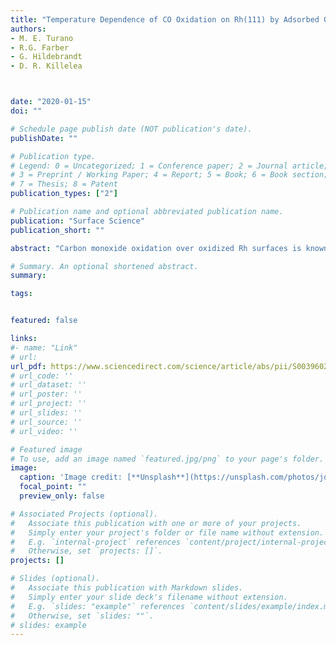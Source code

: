 ```yaml
---
title: "Temperature Dependence of CO Oxidation on Rh(111) by Adsorbed Oxygen"
authors:
- M. E. Turano
- R.G. Farber
- G. Hildebrandt
- D. R. Killelea



date: "2020-01-15"
doi: ""

# Schedule page publish date (NOT publication's date).
publishDate: ""

# Publication type.
# Legend: 0 = Uncategorized; 1 = Conference paper; 2 = Journal article;
# 3 = Preprint / Working Paper; 4 = Report; 5 = Book; 6 = Book section;
# 7 = Thesis; 8 = Patent
publication_types: ["2"]

# Publication name and optional abbreviated publication name.
publication: "Surface Science"
publication_short: ""

abstract: "Carbon monoxide oxidation over oxidized Rh surfaces is known to be sensitive to both the oxygen species present as well as the surface temperature. Although CO oxidation on Rh(111) is a prototypical heterogeneously catalyzed oxidation reaction, questions remain about the reactivity of the individual oxygenaceous phases present on the surface. For example, the effects of surface temperature or the duration of CO exposure have not been previously determined on the oxygen-rich, (2 × 1)-O surface adlayer. In this paper, we present results from a study that used a combination of ultra-high vacuum surface science techniques to measure the oxidation of CO by oxygen in the (2 × 1)-O adlayer. The surface temperature during the CO exposure was varied between 100 K and 350 K, and the effect of the surface temperature on CO oxidation was determined for CO exposures between 5 L and 300 L. We observed that the surface temperature had little effect on the CO2 yield or the amount of residual oxygen for CO exposures up to 300 K, but these quantities were reduced after CO exposures above 300 K. We also found that CO oxidation was unchanged by the extent of the CO exposure at both 300 K and 350 K. Taken together, these results show that CO was oxidized over the (2 × 1)-O adlayer during CO exposures above 300 K via a different reaction pathway than the one followed by co-adsorbed O and CO in the (2 × 2)-2O+CO adlayer and that these lower-barrier reactive sites were not regenerated during the CO exposure."

# Summary. An optional shortened abstract.
summary:

tags:


featured: false

links:
#- name: "Link"
# url: 
url_pdf: https://www.sciencedirect.com/science/article/abs/pii/S003960281930754X
# url_code: ''
# url_dataset: ''
# url_poster: ''
# url_project: ''
# url_slides: ''
# url_source: ''
# url_video: ''

# Featured image
# To use, add an image named `featured.jpg/png` to your page's folder. 
image:
  caption: 'Image credit: [**Unsplash**](https://unsplash.com/photos/jdD8gXaTZsc)'
  focal_point: ""
  preview_only: false

# Associated Projects (optional).
#   Associate this publication with one or more of your projects.
#   Simply enter your project's folder or file name without extension.
#   E.g. `internal-project` references `content/project/internal-project/index.md`.
#   Otherwise, set `projects: []`.
projects: []

# Slides (optional).
#   Associate this publication with Markdown slides.
#   Simply enter your slide deck's filename without extension.
#   E.g. `slides: "example"` references `content/slides/example/index.md`.
#   Otherwise, set `slides: ""`.
# slides: example
---
```




